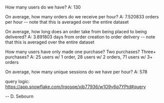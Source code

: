 How many users do we have?
    A: 130

On average, how many orders do we receive per hour?
    A: 7.520833 orders per hour
    -- note that this is averaged over the entire dataset

On average, how long does an order take from being placed to being delivered?
    A: 3.891803 days from order creation to order delivery
    -- note that this is averaged over the entire dataset

How many users have only made one purchase? Two purchases? Three+ purchases?
    A: 25 users w/ 1 order, 28 users w/ 2 orders, 71 users w/ 3+ orders

On average, how many unique sessions do we have per hour?
    A: 578

query logic: https://app.snowflake.com/lrqosqe/xib77936/w1O9y6q7YPtd#query

-- D. Sebourn